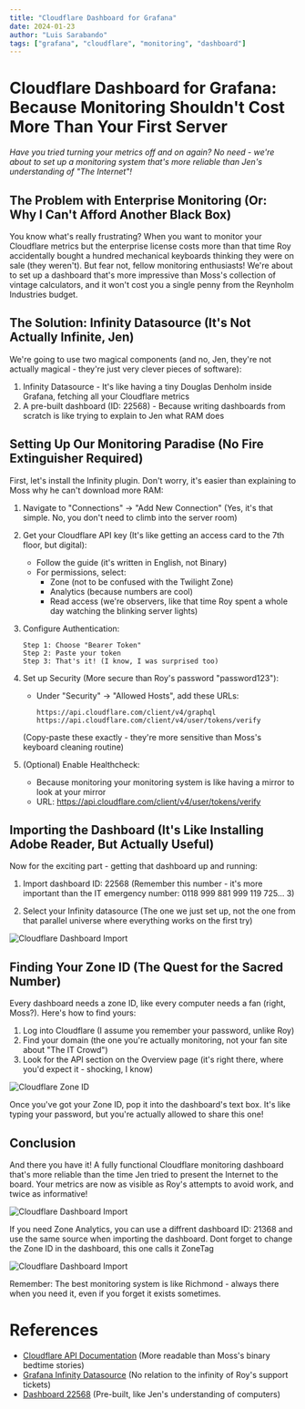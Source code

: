 ```yaml
---
title: "Cloudflare Dashboard for Grafana"
date: 2024-01-23
author: "Luis Sarabando"
tags: ["grafana", "cloudflare", "monitoring", "dashboard"]
---
```


# Cloudflare Dashboard for Grafana: Because Monitoring Shouldn't Cost More Than Your First Server

*Have you tried turning your metrics off and on again? No need - we're about to set up a monitoring system that's more reliable than Jen's understanding of "The Internet"!*

## The Problem with Enterprise Monitoring (Or: Why I Can't Afford Another Black Box)

You know what's really frustrating? When you want to monitor your Cloudflare metrics but the enterprise license costs more than that time Roy accidentally bought a hundred mechanical keyboards thinking they were on sale (they weren't). But fear not, fellow monitoring enthusiasts! We're about to set up a dashboard that's more impressive than Moss's collection of vintage calculators, and it won't cost you a single penny from the Reynholm Industries budget.

## The Solution: Infinity Datasource (It's Not Actually Infinite, Jen)

We're going to use two magical components (and no, Jen, they're not actually magical - they're just very clever pieces of software):

1. Infinity Datasource - It's like having a tiny Douglas Denholm inside Grafana, fetching all your Cloudflare metrics
2. A pre-built dashboard (ID: 22568) - Because writing dashboards from scratch is like trying to explain to Jen what RAM does

## Setting Up Our Monitoring Paradise (No Fire Extinguisher Required)

First, let's install the Infinity plugin. Don't worry, it's easier than explaining to Moss why he can't download more RAM:

1. Navigate to "Connections" -> "Add New Connection"
   (Yes, it's that simple. No, you don't need to climb into the server room)

2. Get your Cloudflare API key (It's like getting an access card to the 7th floor, but digital):
   - Follow the guide (it's written in English, not Binary)
   - For permissions, select:
     - Zone (not to be confused with the Twilight Zone)
     - Analytics (because numbers are cool)
     - Read access (we're observers, like that time Roy spent a whole day watching the blinking server lights)

3. Configure Authentication:
   ```
   Step 1: Choose "Bearer Token"
   Step 2: Paste your token
   Step 3: That's it! (I know, I was surprised too)
   ```

4. Set up Security (More secure than Roy's password "password123"):
   - Under "Security" -> "Allowed Hosts", add these URLs:
     ```
     https://api.cloudflare.com/client/v4/graphql
     https://api.cloudflare.com/client/v4/user/tokens/verify
     ```
   (Copy-paste these exactly - they're more sensitive than Moss's keyboard cleaning routine)

5. (Optional) Enable Healthcheck:
   - Because monitoring your monitoring system is like having a mirror to look at your mirror
   - URL: https://api.cloudflare.com/client/v4/user/tokens/verify

## Importing the Dashboard (It's Like Installing Adobe Reader, But Actually Useful)

Now for the exciting part - getting that dashboard up and running:

1. Import dashboard ID: 22568 
   (Remember this number - it's more important than the IT emergency number: 0118 999 881 999 119 725... 3)

2. Select your Infinity datasource
   (The one we just set up, not the one from that parallel universe where everything works on the first try)

![Cloudflare Dashboard Import](/images/cloudflare-importdashboard.png)

## Finding Your Zone ID (The Quest for the Sacred Number)

Every dashboard needs a zone ID, like every computer needs a fan (right, Moss?). Here's how to find yours:

1. Log into Cloudflare (I assume you remember your password, unlike Roy)
2. Find your domain (the one you're actually monitoring, not your fan site about "The IT Crowd")
3. Look for the API section on the Overview page (it's right there, where you'd expect it - shocking, I know)

![Cloudflare Zone ID](/images/cloudflare-zoneid.png)

Once you've got your Zone ID, pop it into the dashboard's text box. It's like typing your password, but you're actually allowed to share this one!

## Conclusion

And there you have it! A fully functional Cloudflare monitoring dashboard that's more reliable than the time Jen tried to present the Internet to the board. Your metrics are now as visible as Roy's attempts to avoid work, and twice as informative!

![Cloudflare Dashboard Import](/images/cloudflare-dashboard.png)

If you need Zone Analytics, you can use a diffrent dashboard ID: 21368 and use the same source when importing the dashboard. Dont forget to change the Zone ID in the dashboard, this one calls it ZoneTag

![Cloudflare Dashboard Import](/images/cloudflare-dashboard-zoneanalytics.png)


Remember: The best monitoring system is like Richmond - always there when you need it, even if you forget it exists sometimes.

# References
- [Cloudflare API Documentation](https://developers.cloudflare.com/api) (More readable than Moss's binary bedtime stories)
- [Grafana Infinity Datasource](https://grafana.com/grafana/plugins/yesoreyeram-infinity-datasource/) (No relation to the infinity of Roy's support tickets)
- [Dashboard 22568](https://grafana.com/grafana/dashboards/22568) (Pre-built, like Jen's understanding of computers)
